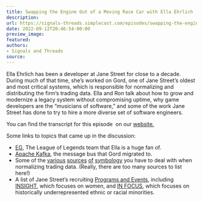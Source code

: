 ```yaml
---
title: Swapping the Engine Out of a Moving Race Car with Ella Ehrlich
description:
url: https://signals-threads.simplecast.com/episodes/swapping-the-engine-out-of-a-moving-race-car-with-ella-ehrlich-WWjYmqQI
date: 2022-09-12T20:46:54-00:00
preview_image:
featured:
authors:
- Signals and Threads
source:
---
```


<p>Ella Ehrlich has been a developer at Jane Street for close to a decade. During much of that time, she&rsquo;s worked on Gord, one of Jane Street&rsquo;s oldest and most critical systems, which is responsible for normalizing and distributing the firm&rsquo;s trading data. Ella and Ron talk about how to grow and modernize a legacy system without compromising uptime, why game developers are the &ldquo;musicians of software,&rdquo; and some of the work Jane Street has done to try to hire a more diverse set of software engineers.</p><p>You can find the transcript for this episode &nbsp;on our <a href="https://signalsandthreads.com/swapping-the-engine-out-of-a-moving-race-car - [1 Client error: Timeout was reached]" target="_blank">website.</a></p><p>Some links to topics that came up in the discussion:</p><ul><li><a href="https://lol.fandom.com/wiki/Evil_Geniuses.NA">EG</a>, The League of Legends team that Ella is a huge fan of.</li><li><a href="https://kafka.apache.org/">Apache Kafka</a>, the message bus that Gord migrated to.</li><li>Some of the <a href="https://www.openfigi.com/">various</a> <a href="https://en.wikipedia.org/wiki/Reuters_Instrument_Code">sources</a> <a href="https://www.cmegroup.com/tools-information/vendorSymbol.html">of</a> <a href="https://www.isin.org/">symbology</a> you have to deal with when normalizing trading data. (Really, there are too many sources to list here!)</li><li>A list of Jane Street&rsquo;s recruiting <a href="https://www.janestreet.com/join-jane-street/programs-and-events/">Programs and Events</a>, including <a href="https://www.janestreet.com/join-jane-street/programs-and-events/insight/">INSIGHT</a>, which focuses on women, and <a href="https://www.janestreet.com/join-jane-street/programs-and-events/in-focus/">IN FOCUS</a>, which focuses on historically underrepresented ethnic or racial minorities.</li></ul>

